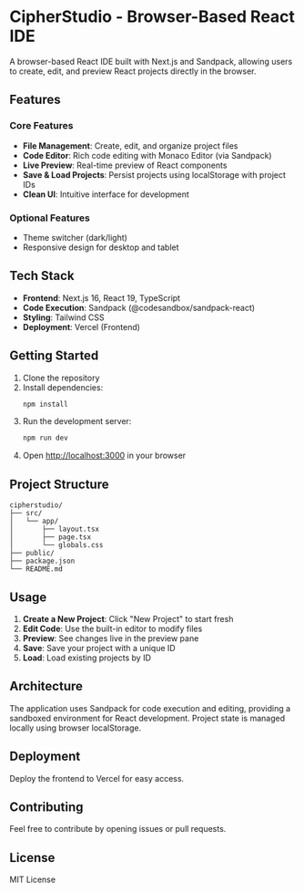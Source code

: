 # CipherStudio - Browser-Based React IDE

A browser-based React IDE built with Next.js and Sandpack, allowing users to create, edit, and preview React projects directly in the browser.

## Features

### Core Features
- **File Management**: Create, edit, and organize project files
- **Code Editor**: Rich code editing with Monaco Editor (via Sandpack)
- **Live Preview**: Real-time preview of React components
- **Save & Load Projects**: Persist projects using localStorage with project IDs
- **Clean UI**: Intuitive interface for development

### Optional Features
- Theme switcher (dark/light)
- Responsive design for desktop and tablet

## Tech Stack

- **Frontend**: Next.js 16, React 19, TypeScript
- **Code Execution**: Sandpack (@codesandbox/sandpack-react)
- **Styling**: Tailwind CSS
- **Deployment**: Vercel (Frontend)

## Getting Started

1. Clone the repository
2. Install dependencies:
   ```bash
   npm install
   ```
3. Run the development server:
   ```bash
   npm run dev
   ```
4. Open [http://localhost:3000](http://localhost:3000) in your browser

## Project Structure

```
cipherstudio/
├── src/
│   └── app/
│       ├── layout.tsx
│       ├── page.tsx
│       └── globals.css
├── public/
├── package.json
└── README.md
```

## Usage

1. **Create a New Project**: Click "New Project" to start fresh
2. **Edit Code**: Use the built-in editor to modify files
3. **Preview**: See changes live in the preview pane
4. **Save**: Save your project with a unique ID
5. **Load**: Load existing projects by ID

## Architecture

The application uses Sandpack for code execution and editing, providing a sandboxed environment for React development. Project state is managed locally using browser localStorage.

## Deployment

Deploy the frontend to Vercel for easy access.

## Contributing

Feel free to contribute by opening issues or pull requests.

## License

MIT License
